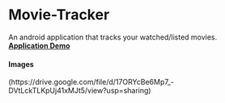 # Movie-Tracker
An android application that tracks your watched/listed movies.<br>
[<b>Application Demo</b>](https://drive.google.com/drive/folders/1o9AkAa5-eoJxl54nEYX23TrUw1dtYC2F?usp=sharing)

<h4>Images</h4>
(https://drive.google.com/file/d/17ORYcBe6Mp7_-DVtLckTLKpUj41xMJt5/view?usp=sharing)

